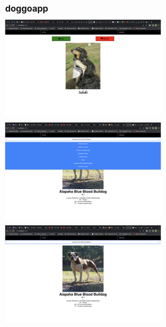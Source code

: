 # doggoapp

![alt text](https://github.com/Ujjwal9235/doggoapp/blob/master/Screenshot%202022-07-05%20at%204.01.28%20PM.png)

![alt text](https://github.com/Ujjwal9235/doggoapp/blob/master/Screenshot%202022-07-05%20at%202.00.22%20AM.png)

![alt text](https://github.com/Ujjwal9235/doggoapp/blob/master/Screenshot%202022-07-05%20at%202.00.29%20AM.png)
